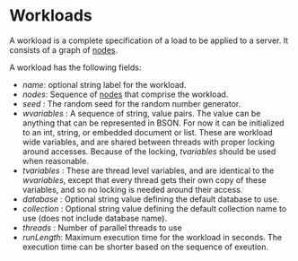 Workloads
=========

A workload is a complete specification of a load to be applied to a
server. It consists of a graph of [nodes](Nodes.md).

A workload has the following fields:
* _name_: optional string label for the workload. 
* _nodes_: Sequence of [nodes](Nodes.md) that comprise the workload. 
* _seed_ : The random seed for the random number generator.
* _wvariables_ : A sequence of string, value pairs. The value can be
  anything that can be represented in BSON. For now it can be
  initialized to an int, string, or embedded document or list. These
  are workload wide variables, and are shared between threads with
  proper locking around accesses. Because of the locking, _tvariables_
  should be used when reasonable. 
* _tvariables_ : These are thread level variables, and are identical
  to the _wvariables_, except that every thread gets their own copy of
  these variables, and so no locking is needed around their access.
* _database_ : Optional string value defining the default database to
  use.
* _collection_ : Optional string value defining the default collection
  name to use (does not include database name). 
* _threads_ : Number of parallel threads to use
* _runLength_: Maximum execution time for the workload in seconds. The
  execution time can be shorter based on the sequence of exeution.

